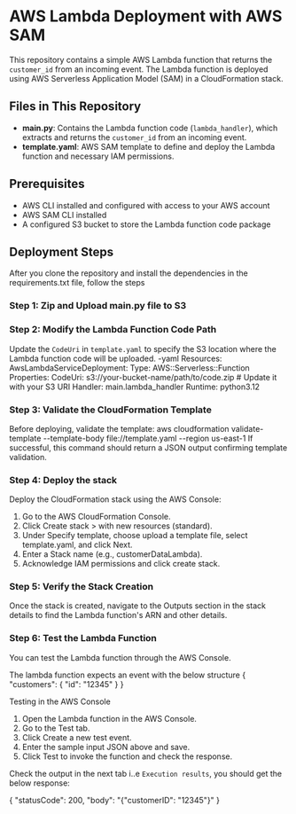 # AWS Lambda Deployment with AWS SAM

This repository contains a simple AWS Lambda function that returns the `customer_id` from an incoming event. The Lambda function is deployed using AWS Serverless Application Model (SAM) in a CloudFormation stack.

## Files in This Repository

- **main.py**: Contains the Lambda function code (`lambda_handler`), which extracts and returns the `customer_id` from an incoming event.
- **template.yaml**: AWS SAM template to define and deploy the Lambda function and necessary IAM permissions.

## Prerequisites

- AWS CLI installed and configured with access to your AWS account
- AWS SAM CLI installed
- A configured S3 bucket to store the Lambda function code package

## Deployment Steps
After you clone the repository and install the dependencies in the requirements.txt file, follow the steps

### Step 1: Zip and Upload main.py file to S3

### Step 2: Modify the Lambda Function Code Path
  Update the `CodeUri` in `template.yaml` to specify the S3 location where the Lambda function code will be uploaded.
  -yaml
  Resources:
      AwsLambdaServiceDeployment:
        Type: AWS::Serverless::Function
        Properties:
          CodeUri: s3://your-bucket-name/path/to/code.zip  # Update it with your S3 URI
          Handler: main.lambda_handler
          Runtime: python3.12

### Step 3: Validate the CloudFormation Template
Before deploying, validate the template:
aws cloudformation validate-template --template-body file://template.yaml --region us-east-1
If successful, this command should return a JSON output confirming template validation.

### Step 4: Deploy the  stack
Deploy the CloudFormation stack using the AWS Console:
1. Go to the AWS CloudFormation Console.
2. Click Create stack > with new resources (standard).
3. Under Specify template, choose upload a template file, select template.yaml, and click Next.
4. Enter a Stack name (e.g., customerDataLambda).
5. Acknowledge IAM permissions and click create stack.

### Step 5: Verify the Stack Creation
Once the stack is created, navigate to the Outputs section in the stack details to find the Lambda function's ARN and other details.

### Step 6: Test the Lambda Function
You can test the Lambda function through the AWS Console.

The lambda function expects an event with the below structure
{
  "customers": {
    "id": "12345"
  }
}

Testing in the AWS Console
1. Open the Lambda function in the AWS Console.
2. Go to the Test tab.
3. Click Create a new test event.
4. Enter the sample input JSON above and save.
5. Click Test to invoke the function and check the response.

Check the output in the next tab i..e `Execution results`, you should get the below response:

{
    "statusCode": 200,
    "body": "{\"customerID\": \"12345\"}"
}